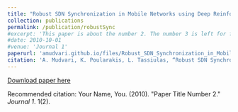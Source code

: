 ```yaml
---
title: "Robust SDN Synchronization in Mobile Networks using Deep Reinforcement and Transfer Learning"
collection: publications
permalink: /publication/robustSync
#excerpt: 'This paper is about the number 2. The number 3 is left for future work.'
#date: 2010-10-01
#venue: 'Journal 1'
paperurl: 'amudvari.github.io/files/Robust_SDN_Synchronization_in_Mobile_Networks_Using_Deep_Reinforcement_and_Transfer_Learning.pdf'
citation: 'A. Mudvari, K. Poularakis, L. Tassiulas, “Robust SDN Synchronization in Mobile Networks using Deep Reinforcement and Transfer Learning,” IEEE International Conference on Communications (ICC), 2023'
---
```



[Download paper here](amudvari.github.io/files/Robust_SDN_Synchronization_in_Mobile_Networks_Using_Deep_Reinforcement_and_Transfer_Learning.pdf)

Recommended citation: Your Name, You. (2010). "Paper Title Number 2." <i>Journal 1</i>. 1(2).